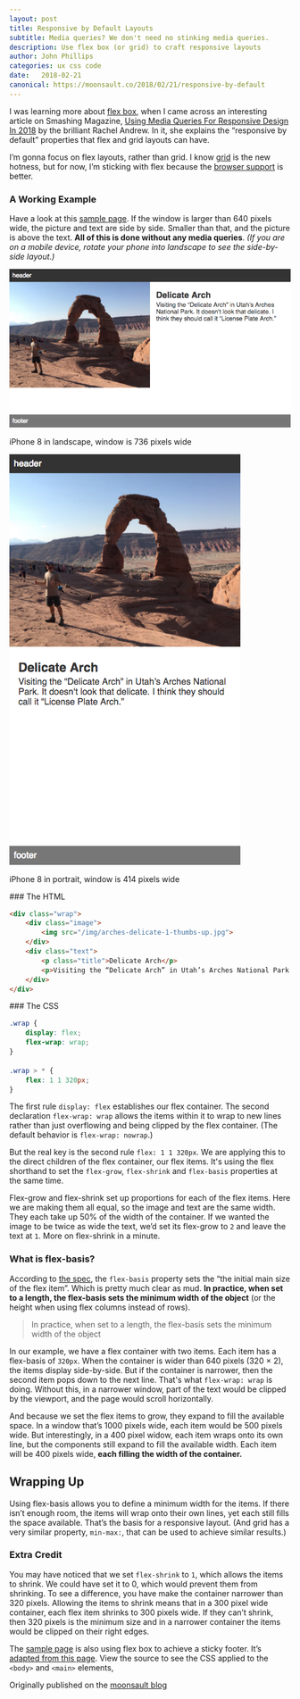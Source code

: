 ```yaml
---
layout: post
title: Responsive by Default Layouts
subtitle: Media queries? We don't need no stinking media queries.
description: Use flex box (or grid) to craft responsive layouts
author: John Phillips
categories: ux css code
date:   2018-02-21 
canonical: https://moonsault.co/2018/02/21/responsive-by-default
---
```


I was learning more about [flex box][0], when I came across an interesting article on Smashing Magazine, [Using Media Queries For Responsive Design In 2018][1] by the brilliant Rachel Andrew. In it, she explains the “responsive by default” properties that flex and grid layouts can have. 

[0]: https://css-tricks.com/snippets/css/a-guide-to-flexbox/
[1]: https://www.smashingmagazine.com/2018/02/media-queries-responsive-design-2018/

I’m gonna focus on flex layouts, rather than grid. I know [grid][3] is the new hotness, but for now, I’m sticking with flex because the [browser support][2]  is better. 

[2]: https://caniuse.com/#feat=flexbox
[3]: https://caniuse.com/#feat=css-grid


### A Working Example

Have a look at this <a href="../responsive-flex-layout/" target="_blank">sample page</a>. If the window is larger than 640 pixels wide, the picture and text are side by side. Smaller than that, and the picture is above the text. **All of this is done without any media queries**. *(If you are on a mobile device, rotate your phone into landscape to see the side-by-side layout.)*


<div class="wide center" markdown="0">
<img src="/img/flex-row.png" class="full-width border" alt="">
<p class="caption">iPhone 8 in landscape, window is 736 pixels wide</p>

<img src="/img/flex-wrap.png" class="full-width border" alt="">
<p class="caption">iPhone 8 in portrait, window is 414 pixels wide</p>

</div>

<div class="wide" markdown="1">
### The HTML

```html
<div class="wrap">
	<div class="image">
		<img src="/img/arches-delicate-1-thumbs-up.jpg">
	</div>
	<div class="text">
		<p class="title">Delicate Arch</p>
		<p>Visiting the “Delicate Arch” in Utah’s Arches National Park. It doesn‘t look that delicate. I think they should call it “License Plate Arch.”</p>
	</div>
</div>
```
</div>

<div class="wide" markdown="1">
### The CSS

```css
.wrap {
	display: flex;
	flex-wrap: wrap;
}

.wrap > * {
	flex: 1 1 320px;
}
```
</div>

The first rule `display: flex` establishes our flex container. The second declaration `flex-wrap: wrap` allows the items within it to wrap to new lines rather than just overflowing and being clipped by the flex container. (The default behavior is `flex-wrap: nowrap`.)

But the real key is the second rule `flex: 1 1 320px`. We are applying this to the direct children of the flex container, our flex items. It's using the flex shorthand to set the `flex-grow`, `flex-shrink` and `flex-basis` properties at the same time. 

Flex-grow and flex-shrink set up proportions for each of the flex items. Here we are making them all equal, so the image and text are the same width. They each take up 50% of the width of the container.  If we wanted the image to be twice as wide the text, we’d set its flex-grow to `2` and leave the text at `1`. More on flex-shrink in a minute.

### What is flex-basis?

According to [the spec][4], the `flex-basis` property sets the “the initial main size of the flex item”. Which is pretty much clear as mud. **In practice, when set to a length, the flex-basis sets the minimum width of the object** (or the height when using flex columns instead of rows). 

[4]: https://www.w3.org/TR/css-flexbox-1/#flex-grow-property

> In practice, when set to a length, the flex-basis sets the minimum width of the object

In our example, we have a flex container with two items. Each item has a flex-basis of `320px`.  When the container is wider than 640 pixels (320 × 2), the items display side-by-side. But if the container is narrower, then the second item pops down to the next line. That's what `flex-wrap: wrap` is doing. Without this, in a narrower window, part of the text would be clipped by the viewport, and the page would scroll horizontally.

And because we set the flex items to grow, they expand to fill the available space. In a window that’s 1000 pixels wide, each item would be 500 pixels wide. But interestingly, in a 400 pixel widow, each item wraps onto its own line, but the components still expand to fill the available width. Each item will be 400 pixels wide, **each filling the width of the container.**

## Wrapping Up

Using flex-basis allows you to define a minimum width for the items. If there isn’t enough room, the items will wrap onto their own lines, yet each still fills the space available. That’s the basis for a responsive layout. (And grid has a very similar property, `min-max:`, that can be used to achieve similar results.)

### Extra Credit

You may have noticed that we set `flex-shrink` to `1`, which allows the items to shrink. We could have set it to 0, which would prevent them from shrinking. To see a difference, you have make the container narrower than 320 pixels. Allowing the items to shrink means that in a 300 pixel wide container, each flex item shrinks to 300 pixels wide. If they can’t shrink, then 320 pixels is the minimum size and in a narrower container the items would be clipped on their right edges.

The <a href="../responsive-flex-layout/" target="_blank">sample page</a> is also using flex box to achieve a sticky footer. It’s [adapted from this page][5].  View the source to see the CSS applied to the `<body>` and `<main>` elements,

[5]: https://philipwalton.github.io/solved-by-flexbox/demos/sticky-footer/

Originally published on the [moonsault blog]({{page.canonical}})
